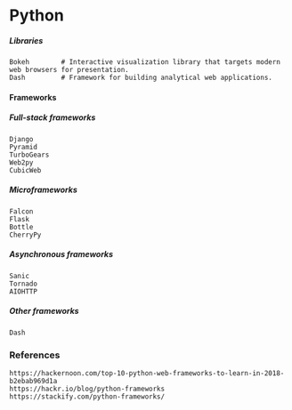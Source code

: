 # Python

##### Libraries

```
Bokeh        # Interactive visualization library that targets modern web browsers for presentation.
Dash         # Framework for building analytical web applications.
```

#### Frameworks

##### Full-stack frameworks

```
Django
Pyramid
TurboGears
Web2py
CubicWeb
```

##### Microframeworks

```
Falcon
Flask
Bottle
CherryPy
```

##### Asynchronous frameworks

```
Sanic
Tornado
AIOHTTP
```

##### Other frameworks

```
Dash
```

### References

```
https://hackernoon.com/top-10-python-web-frameworks-to-learn-in-2018-b2ebab969d1a
https://hackr.io/blog/python-frameworks
https://stackify.com/python-frameworks/
```



